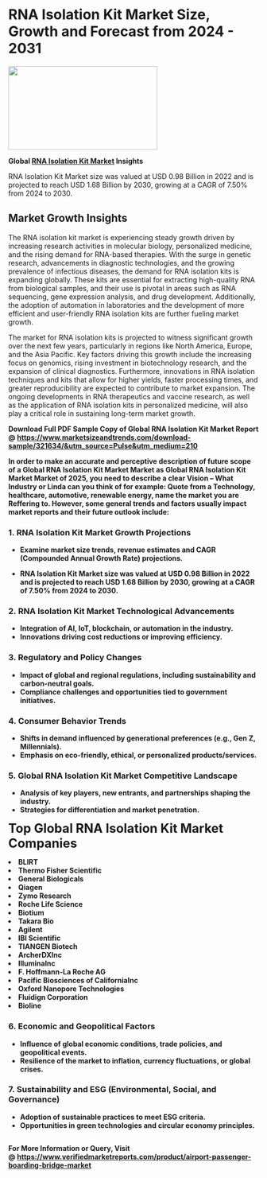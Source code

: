 <H1>RNA Isolation Kit Market Size, Growth and Forecast from 2024 - 2031</H1><img class="aligncenter size-medium wp-image-584254" src="https://thirdeyenews.in/wp-content/uploads/2024/09/Global-Market-Research-300x168.jpeg" alt="" width="300" height="168" /><p><strong>Global&nbsp;<a href="https://www.marketsizeandtrends.com/download-sample/321634/&amp;utm_source=Pulse&amp;utm_medium=210">RNA Isolation Kit Market</a> Insights</strong></p><p>RNA Isolation Kit Market size was valued at USD 0.98 Billion in 2022 and is projected to reach USD 1.68 Billion by 2030, growing at a CAGR of 7.50% from 2024 to 2030.</p><p><h2>Market Growth Insights</h2> <p>The RNA isolation kit market is experiencing steady growth driven by increasing research activities in molecular biology, personalized medicine, and the rising demand for RNA-based therapies. With the surge in genetic research, advancements in diagnostic technologies, and the growing prevalence of infectious diseases, the demand for RNA isolation kits is expanding globally. These kits are essential for extracting high-quality RNA from biological samples, and their use is pivotal in areas such as RNA sequencing, gene expression analysis, and drug development. Additionally, the adoption of automation in laboratories and the development of more efficient and user-friendly RNA isolation kits are further fueling market growth.</p> <p><strong></strong></p> <p>The market for RNA isolation kits is projected to witness significant growth over the next few years, particularly in regions like North America, Europe, and the Asia Pacific. Key factors driving this growth include the increasing focus on genomics, rising investment in biotechnology research, and the expansion of clinical diagnostics. Furthermore, innovations in RNA isolation techniques and kits that allow for higher yields, faster processing times, and greater reproducibility are expected to contribute to market expansion. The ongoing developments in RNA therapeutics and vaccine research, as well as the application of RNA isolation kits in personalized medicine, will also play a critical role in sustaining long-term market growth.</p> <p><strong></p><p><span class=""><strong>Download Full PDF Sample Copy of Global RNA Isolation Kit Market Report</strong> @ <a href="https://www.marketsizeandtrends.com/download-sample/321634/&amp;utm_source=Pulse&amp;utm_medium=210" target="_blank">https://www.marketsizeandtrends.com/download-sample/321634/&amp;utm_source=Pulse&amp;utm_medium=210</a></span></p><p>In order to make an accurate and perceptive description of future scope of a Global&nbsp;RNA Isolation Kit Market Market as Global&nbsp;RNA Isolation Kit Market Market of 2025, you need to describe a clear Vision &ndash; What Industry or Linda can you think of for example: Quote from a Technology, healthcare, automotive, renewable energy, name the market you are Reffering to. However, some general trends and factors usually impact market reports and their future outlook include:</p><h3>1.&nbsp;<strong>RNA Isolation Kit Market Growth Projections</strong></h3><ul><li>Examine market size trends, revenue estimates and CAGR (Compounded Annual Growth Rate) projections.</li><li><p>RNA Isolation Kit Market size was valued at USD 0.98 Billion in 2022 and is projected to reach USD 1.68 Billion by 2030, growing at a CAGR of 7.50% from 2024 to 2030.</p></li></ul><h3>2.&nbsp;<strong>RNA Isolation Kit Market Technological Advancements</strong></h3><ul><li>Integration of AI, IoT, blockchain, or automation in the industry.</li><li>Innovations driving cost reductions or improving efficiency.</li></ul><h3>3.&nbsp;<strong>Regulatory and Policy Changes</strong></h3><ul><li>Impact of global and regional regulations, including sustainability and carbon-neutral goals.</li><li>Compliance challenges and opportunities tied to government initiatives.</li></ul><h3>4.&nbsp;<strong>Consumer Behavior Trends</strong></h3><ul><li>Shifts in demand influenced by generational preferences (e.g., Gen Z, Millennials).</li><li>Emphasis on eco-friendly, ethical, or personalized products/services.</li></ul><h3>5.&nbsp;<strong>Global RNA Isolation Kit Market Competitive Landscape</strong></h3><ul><li>Analysis of key players, new entrants, and partnerships shaping the industry.</li><li>Strategies for differentiation and market penetration.</li></ul><p data-pm-slice="1 1 []"><span style="color: inherit; font-family: inherit; font-size: 25px;">Top Global RNA Isolation Kit Market Companies</span></p><div class="" data-test-id=""><p><li>BLIRT</li><li> Thermo Fisher Scientific</li><li> General Biologicals</li><li> Qiagen</li><li> Zymo Research</li><li> Roche Life Science</li><li> Biotium</li><li> Takara Bio</li><li> Agilent</li><li> IBI Scientific</li><li> TIANGEN Biotech</li><li> ArcherDXInc</li><li> IlluminaInc</li><li> F. Hoffmann-La Roche AG</li><li> Pacific Biosciences of CaliforniaInc</li><li> Oxford Nanopore Technologies</li><li> Fluidign Corporation</li><li> Bioline</li></p></div><h3>6.&nbsp;<strong>Economic and Geopolitical Factors</strong></h3><ul><li>Influence of global economic conditions, trade policies, and geopolitical events.</li><li>Resilience of the market to inflation, currency fluctuations, or global crises.</li></ul><h3>7.&nbsp;<strong>Sustainability and ESG (Environmental, Social, and Governance)</strong></h3><ul><li>Adoption of sustainable practices to meet ESG criteria.</li><li>Opportunities in green technologies and circular economy principles.</li></ul><h2><strong style="font-size: 14px;">For More Information or Query, Visit @&nbsp;</strong><a style="background-color: #ffffff; font-size: 14px;" href="https://www.marketsizeandtrends.com/report/rna-isolation-kit-market/" target="_blank">https://www.verifiedmarketreports.com/product/airport-passenger-boarding-bridge-market</a></h2>
